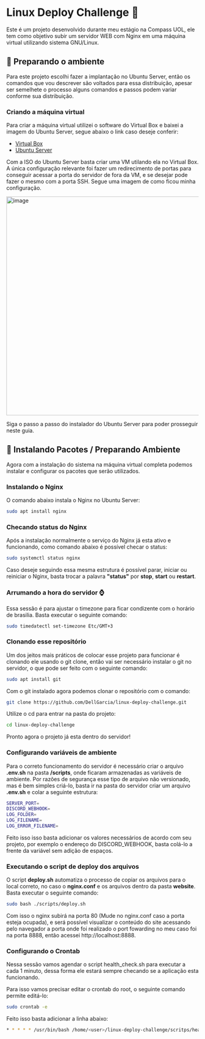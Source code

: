 # Linux Deploy Challenge :rocket:

Este é um projeto desenvolvido durante meu estágio na Compass UOL, ele tem como objetivo subir um servidor WEB com Nginx em uma máquina virtual utilizando sistema GNU/Linux.


## :wrench:  Preparando o ambiente
Para este projeto escolhi fazer a implantação no Ubuntu Server, então os comandos que vou descrever são voltados para essa distribuição, apesar ser semelhete o processo alguns comandos e passos podem variar conforme sua distribuição.

### Criando a máquina virtual
Para criar a máquina virtual utilizei o software do Virtual Box e baixei a imagem do Ubuntu Server, segue abaixo o link caso deseje conferir:

* [Virtual Box](https://www.virtualbox.org/)
* [Ubuntu Server](https://ubuntu.com/download/server)
 

Com a ISO do Ubuntu Server basta criar uma VM utilando ela no Virtual Box. A única configuração relevante foi fazer um redirecimento de portas para conseguir acessar a porta do servidor de fora da VM, e se desejar pode fazer o mesmo com a porta SSH. Segue uma imagem de como ficou minha configuração.

<img width="1272" height="572" alt="image" src="https://github.com/user-attachments/assets/f99a9fee-2c84-40d3-8aa3-868b77331a57" />

Siga o passo a passo do instalador do Ubuntu Server para poder prosseguir neste guia.

## :toolbox: Instalando Pacotes / Preparando Ambiente
Agora com a instalação do sistema na máquina virtual completa podemos instalar e configurar os pacotes que serão utilizados.

### Instalando o Nginx
O comando abaixo instala o Nginx no Ubuntu Server:
```bash
sudo apt install nginx
```

### Checando status do Nginx
Após a instalação normalmente o serviço do Nginx já esta ativo e funcionando, como comando abaixo é possível checar o status:
```bash
sudo systemctl status nginx
```

Caso deseje seguindo essa mesma estrutura é possível parar, iniciar ou reiniciar o Nginx, basta trocar a palavra **"status"** por **stop**, **start** ou **restart**.

### Arrumando a hora do servidor :watch:
Essa sessão é para ajustar o timezone para ficar condizente com o horário de brasilia.
Basta executar o seguinte comando:

```bash
sudo timedatectl set-timezone Etc/GMT+3
```

### Clonando esse repositório
Um dos jeitos mais práticos de colocar esse projeto para funcionar é clonando ele usando o git clone, então vai ser necessário instalar o git no servidor, o que pode ser feito com o seguinte comando:

```bash
sudo apt install git
```

Com o git instalado agora podemos clonar o repositório com o comando:

```bash
git clone https://github.com/DellGarcia/linux-deploy-challenge.git
```

Utilize o cd para entrar na pasta do projeto:
```bash
cd linux-deploy-challenge
```

Pronto agora o projeto já esta dentro do servidor!

### Configurando variáveis de ambiente
Para o correto funcionamento do servidor é necessário criar o arquivo **.env.sh** na pasta **/scripts**, onde ficaram armazenadas as variáveis de ambiente. Por razões de segurança esse tipo de arquivo não versionado, mas é bem simples criá-lo, basta ir na pasta do servidor criar um arquivo **.env.sh** e colar a seguinte estrutura:

```bash
SERVER_PORT=
DISCORD_WEBHOOK=
LOG_FOLDER=
LOG_FILENAME=
LOG_ERROR_FILENAME=
```

Feito isso isso basta adicionar os valores necessários de acordo com seu projeto, por exemplo o endereço do DISCORD_WEBHOOK, basta colá-lo a frente da variável sem adição de espaços.

### Executando o script de deploy dos arquivos
O script **deploy.sh** automatiza o processo de copiar os arquivos para o local correto, no caso o **nginx.conf** e os arquivos dentro da pasta **website**. Basta executar o seguinte comando:

```bash
sudo bash ./scripts/deploy.sh
```

Com isso o nginx subirá na porta 80 (Mude no nginx.conf caso a porta esteja ocupada), e será possível visualizar o conteúdo do site acessando pelo navegador a porta onde foi realizado o port fowarding no meu caso foi na porta 8888, então acessei http://localhost:8888.

### Configurando o Crontab
Nessa sessão vamos agendar o script health_check.sh para executar a cada 1 minuto, dessa forma ele estará sempre checando se a aplicação esta funcionando.

Para isso vamos precisar editar o crontab do root, o seguinte comando permite editá-lo:

```bash
sudo crontab -e
```

Feito isso basta adicionar a linha abaixo:

```bash
* * * * * /usr/bin/bash /home/<user>/linux-deploy-challenge/scritps/health_check.sh
```

